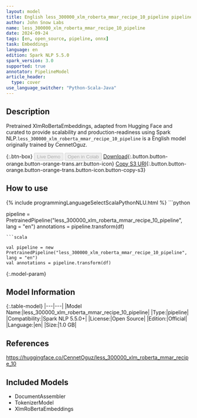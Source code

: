 ```yaml
---
layout: model
title: English less_300000_xlm_roberta_mmar_recipe_10_pipeline pipeline XlmRoBertaEmbeddings from CennetOguz
author: John Snow Labs
name: less_300000_xlm_roberta_mmar_recipe_10_pipeline
date: 2024-09-24
tags: [en, open_source, pipeline, onnx]
task: Embeddings
language: en
edition: Spark NLP 5.5.0
spark_version: 3.0
supported: true
annotator: PipelineModel
article_header:
  type: cover
use_language_switcher: "Python-Scala-Java"
---
```


## Description

Pretrained XlmRoBertaEmbeddings, adapted from Hugging Face and curated to provide scalability and production-readiness using Spark NLP.`less_300000_xlm_roberta_mmar_recipe_10_pipeline` is a English model originally trained by CennetOguz.

{:.btn-box}
<button class="button button-orange" disabled>Live Demo</button>
<button class="button button-orange" disabled>Open in Colab</button>
[Download](https://s3.amazonaws.com/auxdata.johnsnowlabs.com/public/models/less_300000_xlm_roberta_mmar_recipe_10_pipeline_en_5.5.0_3.0_1727209488775.zip){:.button.button-orange.button-orange-trans.arr.button-icon}
[Copy S3 URI](s3://auxdata.johnsnowlabs.com/public/models/less_300000_xlm_roberta_mmar_recipe_10_pipeline_en_5.5.0_3.0_1727209488775.zip){:.button.button-orange.button-orange-trans.button-icon.button-copy-s3}

## How to use



<div class="tabs-box" markdown="1">
{% include programmingLanguageSelectScalaPythonNLU.html %}
```python

pipeline = PretrainedPipeline("less_300000_xlm_roberta_mmar_recipe_10_pipeline", lang = "en")
annotations =  pipeline.transform(df)   

```
```scala

val pipeline = new PretrainedPipeline("less_300000_xlm_roberta_mmar_recipe_10_pipeline", lang = "en")
val annotations = pipeline.transform(df)

```
</div>

{:.model-param}
## Model Information

{:.table-model}
|---|---|
|Model Name:|less_300000_xlm_roberta_mmar_recipe_10_pipeline|
|Type:|pipeline|
|Compatibility:|Spark NLP 5.5.0+|
|License:|Open Source|
|Edition:|Official|
|Language:|en|
|Size:|1.0 GB|

## References

https://huggingface.co/CennetOguz/less_300000_xlm_roberta_mmar_recipe_10

## Included Models

- DocumentAssembler
- TokenizerModel
- XlmRoBertaEmbeddings